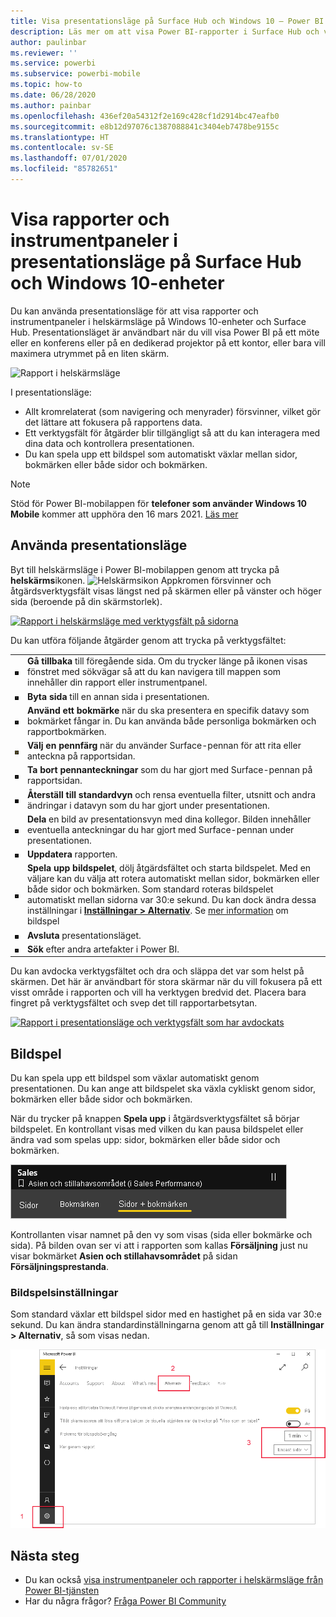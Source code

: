 ```yaml
---
title: Visa presentationsläge på Surface Hub och Windows 10 – Power BI
description: Läs mer om att visa Power BI-rapporter i Surface Hub och visa Power BI-instrumentpaneler, rapporter och paneler i helskärmsläge på Windows 10-enheter.
author: paulinbar
ms.reviewer: ''
ms.service: powerbi
ms.subservice: powerbi-mobile
ms.topic: how-to
ms.date: 06/28/2020
ms.author: painbar
ms.openlocfilehash: 436ef20a54312f2e169c428cf1d2914bc47eafb0
ms.sourcegitcommit: e8b12d97076c1387088841c3404eb7478be9155c
ms.translationtype: HT
ms.contentlocale: sv-SE
ms.lasthandoff: 07/01/2020
ms.locfileid: "85782651"
---
```

# <a name="view-reports-and-dashboards-in-presentation-mode-on-surface-hub-and-windows-10-devices"></a>Visa rapporter och instrumentpaneler i presentationsläge på Surface Hub och Windows 10-enheter
Du kan använda presentationsläge för att visa rapporter och instrumentpaneler i helskärmsläge på Windows 10-enheter och Surface Hub. Presentationsläget är användbart när du vill visa Power BI på ett möte eller en konferens eller på en dedikerad projektor på ett kontor, eller bara vill maximera utrymmet på en liten skärm.

![Rapport i helskärmsläge](./media/mobile-windows-10-app-presentation-mode/power-bi-presentation-mode-2.png)

I presentationsläge:
* Allt kromrelaterat (som navigering och menyrader) försvinner, vilket gör det lättare att fokusera på rapportens data.
* Ett verktygsfält för åtgärder blir tillgängligt så att du kan interagera med dina data och kontrollera presentationen.
* Du kan spela upp ett bildspel som automatiskt växlar mellan sidor, bokmärken eller både sidor och bokmärken.

>[!NOTE]
>Stöd för Power BI-mobilappen för **telefoner som använder Windows 10 Mobile** kommer att upphöra den 16 mars 2021. [Läs mer](https://go.microsoft.com/fwlink/?linkid=2121400)

## <a name="use-presentation-mode"></a>Använda presentationsläge
Byt till helskärmsläge i Power BI-mobilappen genom att trycka på **helskärms**ikonen.
![Helskärmsikon](././media/mobile-windows-10-app-presentation-mode/power-bi-full-screen-icon.png) Appkromen försvinner och åtgärdsverktygsfält visas längst ned på skärmen eller på vänster och höger sida (beroende på din skärmstorlek).

[![Rapport i helskärmsläge med verktygsfält på sidorna](./media/mobile-windows-10-app-presentation-mode/power-bi-presentation-mode-toolbar.png)](./media/mobile-windows-10-app-presentation-mode/power-bi-presentation-mode-toolbar-expanded.png#lightbox)

Du kan utföra följande åtgärder genom att trycka på verktygsfältet:

|||
|-|-|
|![ikonen tillbaka](./media/mobile-windows-10-app-presentation-mode/power-bi-windows-10-presentation-back-icon.png)|**Gå tillbaka** till föregående sida. Om du trycker länge på ikonen visas fönstret med sökvägar så att du kan navigera till mappen som innehåller din rapport eller instrumentpanel.|
|![Sidnumreringsikon](./media/mobile-windows-10-app-presentation-mode/power-bi-windows-10-presentation-pages-icon.png)|**Byta sida** till en annan sida i presentationen.|
|![Bokmärkesikon](./media/mobile-windows-10-app-presentation-mode/power-bi-windows-10-presentation-bookmarks-icon.png)|**Använd ett bokmärke** när du ska presentera en specifik datavy som bokmärket fångar in. Du kan använda både personliga bokmärken och rapportbokmärken.|
|![Pennanteckningsikon](./media/mobile-windows-10-app-presentation-mode/power-bi-windows-10-presentation-ink-icon.png)|**Välj en pennfärg** när du använder Surface-pennan för att rita eller anteckna på rapportsidan.|
|![Raderingsikon](./media/mobile-windows-10-app-presentation-mode/power-bi-windows-10-presentation-eraser-icon.png)|**Ta bort pennanteckningar** som du har gjort med Surface-pennan på rapportsidan.          |
|![Återställningsikon](./media/mobile-windows-10-app-presentation-mode/power-bi-windows-10-presentation-reset-icon.png)|**Återställ till standardvyn** och rensa eventuella filter, utsnitt och andra ändringar i datavyn som du har gjort under presentationen.|
|![Delningsikon](./media/mobile-windows-10-app-presentation-mode/power-bi-windows-10-share-icon.png)|**Dela** en bild av presentationsvyn med dina kollegor. Bilden innehåller eventuella anteckningar du har gjort med Surface-pennan under presentationen.|
|![Ikonen Uppdatera](./media/mobile-windows-10-app-presentation-mode/power-bi-windows-10-presentation-refresh-icon.png)|**Uppdatera** rapporten.|
|![Ikonen spela upp](./media/mobile-windows-10-app-presentation-mode/power-bi-windows-10-presentation-play-icon.png)|**Spela upp bildspelet**, dölj åtgärdsfältet och starta bildspelet. Med en väljare kan du välja att rotera automatiskt mellan sidor, bokmärken eller både sidor och bokmärken. Som standard roteras bildspelet automatiskt mellan sidorna var 30:e sekund. Du kan dock ändra dessa inställningar i [**Inställningar > Alternativ**](#slideshow-settings). Se [mer information](#slideshows) om bildspel|
|![Avsluta helskärmsläge](./media/mobile-windows-10-app-presentation-mode/power-bi-windows-10-exit-full-screen-icon.png)|**Avsluta** presentationsläget.|
|![Sökikonen](./media/mobile-windows-10-app-presentation-mode/power-bi-windows-10-presentation-search-icon.png)|**Sök** efter andra artefakter i Power BI.|

Du kan avdocka verktygsfältet och dra och släppa det var som helst på skärmen. Det här är användbart för stora skärmar när du vill fokusera på ett visst område i rapporten och vill ha verktygen bredvid det. Placera bara fingret på verktygsfältet och svep det till rapportarbetsytan.

[![Rapport i presentationsläge och verktygsfält som har avdockats](./media/mobile-windows-10-app-presentation-mode/power-bi-windows-10-presentation-drag-toolbar-2.png)](./media/mobile-windows-10-app-presentation-mode/power-bi-windows-10-presentation-drag-toolbar-2-expanded.png#lightbox)

## <a name="slideshows"></a>Bildspel

Du kan spela upp ett bildspel som växlar automatiskt genom presentationen. Du kan ange att bildspelet ska växla cykliskt genom sidor, bokmärken eller både sidor och bokmärken.

När du trycker på knappen **Spela upp** i åtgärdsverktygsfältet så börjar bildspelet. En kontrollant visas med vilken du kan pausa bildspelet eller ändra vad som spelas upp: sidor, bokmärken eller både sidor och bokmärken.

![Skärm bild av bildspelsväljaren](././media/mobile-windows-10-app-presentation-mode//power-bi-windows-10-slideshow-selector.png)

 Kontrollanten visar namnet på den vy som visas (sida eller bokmärke och sida). På bilden ovan ser vi att i rapporten som kallas **Försäljning** just nu visar bokmärket **Asien och stillahavsområdet** på sidan **Försäljningsprestanda**.

### <a name="slideshow-settings"></a>Bildspelsinställningar

Som standard växlar ett bildspel sidor med en hastighet på en sida var 30:e sekund. Du kan ändra standardinställningarna genom att gå till **Inställningar > Alternativ**, så som visas nedan.

![Skärmbild av bildspelsinställningarna](././media/mobile-windows-10-app-presentation-mode//power-bi-windows-10-slideshow-settings.png)

## <a name="next-steps"></a>Nästa steg
* Du kan också [visa instrumentpaneler och rapporter i helskärmsläge från Power BI-tjänsten](../end-user-focus.md)
* Har du några frågor? [Fråga Power BI Community](https://community.powerbi.com/)

